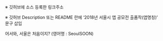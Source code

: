 ※ 깃허브에 소스 등록한 링크주소

※ 깃허브 Description 또는 README 란에 ‘2018년 서울시 앱 공모전 출품작(앱명칭)’ 문구 삽입

어서와, 서울은 처음이지? (영어명 : SeoulSOON)
